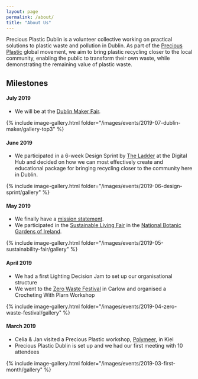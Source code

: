 ```yaml
---
layout: page
permalink: /about/
title: "About Us"
---
```


Precious Plastic Dublin is a volunteer collective working on practical solutions to plastic waste and pollution in Dublin. As part of the [Precious Plastic](https://preciousplastic.com) global movement, we aim to bring plastic recycling closer to the local community, enabling the public to transform their own waste, while demonstrating the remaining value of plastic waste.

## Milestones

#### July 2019

- We will be at the [Dublin Maker Fair](http://www.dublinmaker.ie/). 

{% include image-gallery.html folder="/images/events/2019-07-dublin-maker/gallery-top3" %}

#### June 2019

- We participated in a 6-week Design Sprint by [The Ladder](http://theladder.io/) at the Digital Hub and decided on how we can most effectively create and educational package for bringing recycling closer to the community here in Dublin.

{% include image-gallery.html folder="/images/events/2019-06-design-sprint/gallery" %}

#### May 2019

- We finally have a [mission statement](/mission).
- We participated in the [Sustainable Living Fair](http://botanicgardens.ie/event/sustainable-living-fair-2/) in the [National Botanic Gardens of Ireland](http://botanicgardens.ie/).

{% include image-gallery.html folder="/images/events/2019-05-sustainability-fair/gallery" %}

#### April 2019

- We had a first Lighting Decision Jam to set up our organisational structure
- We went to the [Zero Waste Festival](https://www.zerowastefestival.ie) in Carlow and organised a Crocheting With Plarn Workshop

{% include image-gallery.html folder="/images/events/2019-04-zero-waste-festival/gallery" %}

#### March 2019

- Celia & Jan visited a Precious Plastic workshop, [Polymeer](https://www.facebook.com/polymeer.official/), in Kiel 
- Precious Plastic Dublin is set up and we had our first meeting with 10 attendees

{% include image-gallery.html folder="/images/events/2019-03-first-month/gallery" %}



